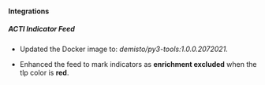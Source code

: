 
#### Integrations

##### ACTI Indicator Feed
- Updated the Docker image to: *demisto/py3-tools:1.0.0.2072021*.

- Enhanced the feed to mark indicators as **enrichment excluded** when the tlp color is **red**.
